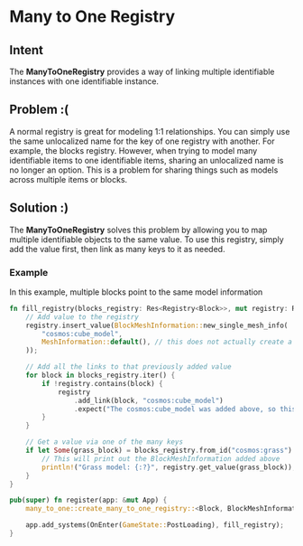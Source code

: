 # Many to One Registry

## Intent
The **ManyToOneRegistry** provides a way of linking multiple identifiable instances with one identifiable instance.

## Problem :(
A normal registry is great for modeling 1:1 relationships. You can simply use the same unlocalized name for the key of one registry with another. For example,  the blocks registry. However, when trying to model many identifiable items to one identifiable items, sharing an unlocalized name is no longer an option. This is a problem for sharing things such as models across multiple items or blocks.

## Solution :)
The **ManyToOneRegistry** solves this problem by allowing you to map multiple identifiable objects to the same value. To use this registry, simply add the value first, then link as many keys to it as needed.

### Example
In this example, multiple blocks point to the same model information

```rs
fn fill_registry(blocks_registry: Res<Registry<Block>>, mut registry: ResMut<ManyToOneRegistry<Block, BlockMeshInformation>>) {
    // Add value to the registry
    registry.insert_value(BlockMeshInformation::new_single_mesh_info(
        "cosmos:cube_model",
        MeshInformation::default(), // this does not actually create a cube
    ));

    // Add all the links to that previously added value
    for block in blocks_registry.iter() {
        if !registry.contains(block) {
            registry
                .add_link(block, "cosmos:cube_model")
                .expect("The cosmos:cube_model was added above, so this will never fail.");
        }
    }

    // Get a value via one of the many keys
    if let Some(grass_block) = blocks_registry.from_id("cosmos:grass") {
        // This will print out the BlockMeshInformation added above
        println!("Grass model: {:?}", registry.get_value(grass_block));
    }
}

pub(super) fn register(app: &mut App) {
    many_to_one::create_many_to_one_registry::<Block, BlockMeshInformation>(app);

    app.add_systems(OnEnter(GameState::PostLoading), fill_registry);
}
```